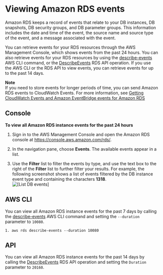 # Viewing Amazon RDS events<a name="USER_ListEvents"></a>

 Amazon RDS keeps a record of events that relate to your DB instances, DB snapshots, DB security groups, and DB parameter groups\. This information includes the date and time of the event, the source name and source type of the event, and a message associated with the event\.

You can retrieve events for your RDS resources through the AWS Management Console, which shows events from the past 24 hours\. You can also retrieve events for your RDS resources by using the [describe\-events](https://docs.aws.amazon.com/cli/latest/reference/rds/describe-events.html) AWS CLI command, or the [DescribeEvents](https://docs.aws.amazon.com/AmazonRDS/latest/APIReference/API_DescribeEvents.html) RDS API operation\. If you use the AWS CLI or the RDS API to view events, you can retrieve events for up to the past 14 days\. 

**Note**  
If you need to store events for longer periods of time, you can send Amazon RDS events to CloudWatch Events\. For more information, see [Getting CloudWatch Events and Amazon EventBridge events for Amazon RDS](rds-cloud-watch-events.md)

## Console<a name="USER_ListEvents.CON"></a>

**To view all Amazon RDS instance events for the past 24 hours**

1. Sign in to the AWS Management Console and open the Amazon RDS console at [https://console\.aws\.amazon\.com/rds/](https://console.aws.amazon.com/rds/)\.

1. In the navigation pane, choose **Events**\. The available events appear in a list\.

1. Use the **Filter** list to filter the events by type, and use the text box to the right of the **Filter** list to further filter your results\. For example, the following screenshot shows a list of events filtered by the DB instance event type and containing the characters **1318**\.  
![\[List DB events\]](http://docs.aws.amazon.com/AmazonRDS/latest/UserGuide/images/ListEvents.png)

## AWS CLI<a name="USER_ListEvents.CLI"></a>

You can view all Amazon RDS instance events for the past 7 days by calling the [describe\-events](https://docs.aws.amazon.com/cli/latest/reference/rds/describe-events.html) AWS CLI command and setting the `--duration` parameter to `10080`\. 

```
1. aws rds describe-events --duration 10080
```

## API<a name="USER_ListEvents.API"></a>

You can view all Amazon RDS instance events for the past 14 days by calling the [DescribeEvents](https://docs.aws.amazon.com/AmazonRDS/latest/APIReference/API_DescribeEvents.html) RDS API operation and setting the `Duration` parameter to `20160`\.

## <a name="USER_ListEvents.related"></a>